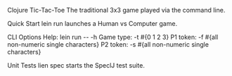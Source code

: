 Clojure Tic-Tac-Toe
The traditional 3x3 game played via the command line.

Quick Start
lein run launches a Human vs Computer game.

CLI Options
Help:			lein run -- -h
Game type:		-t #{0 1 2 3}
P1 token:		-f #{all non-numeric single characters}
P2 token:		-s #{all non-numeric single characters}

Unit Tests
lien spec starts the SpeclJ test suite.
